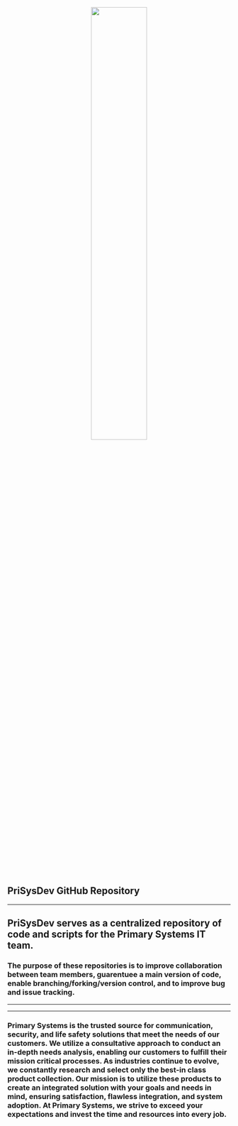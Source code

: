 <p align="center" width="100%">
    <img width="50%" src="https://user-images.githubusercontent.com/106625352/173837370-d9b5b55b-68e2-4f06-ab98-c2902b2a72cd.jpg"> 
</p>

PriSysDev GitHub Repository 
-----
-----
## PriSysDev serves as a centralized repository of code and scripts for the Primary Systems IT team. 


### The purpose of these repositories is to improve collaboration between team members, guarentuee a main version of code, enable branching/forking/version control, and to improve bug and issue tracking. 

----------
--------
   
### Primary Systems is the trusted source for communication, security, and life safety solutions that meet the needs of our customers. We utilize a consultative approach to conduct an in-depth needs analysis, enabling our customers to fulfill their mission critical processes. As industries continue to evolve, we constantly research and select only the best-in class product collection. Our mission is to utilize these products to create an integrated solution with your goals and needs in mind, ensuring satisfaction, flawless integration, and system adoption. At Primary Systems, we strive to exceed your expectations and invest the time and resources into every job.
